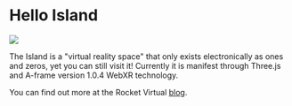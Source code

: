 # Hello Island

<img src="https://rocketvirtual.com/images/The_Island.png">

The Island is a "virtual reality space" that only exists electronically as ones and zeros, yet you can still visit it!  Currently it is manifest through Three.js and A-frame version 1.0.4 WebXR technology.

You can find out more at the Rocket Virtual <a href="https://rocketvirtual.com/">blog</a>.
